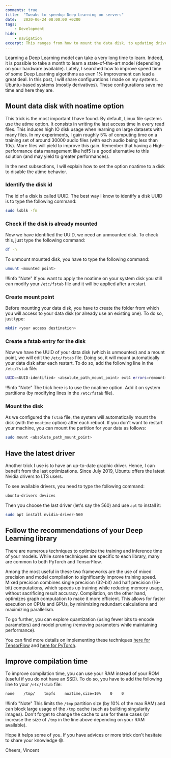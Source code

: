 ```yaml
---
comments: true
title:  "Tweaks to speedup Deep Learning on servers"
date:   2020-06-24 08:00:00 +0200
tags:
    - Development
hide:
    - navigation
excerpt: This ranges from how to mount the data disk, to updating drivers, changing the accuracy of the model and finish to boost compile times using tweaks.
---
```


Learning a Deep Learning model can take a very long time to learn.
Indeed, it is possible to take a month to learn a state-of-the-art model (depending on your hardware available).
Lately, I searched how to improve speed time of some Deep Learning algorithms as even 1% improvement can lead a great deal.
In this post, I will share configurations I made on my systems.
Ubuntu-based systems (mostly derivatives).
These configurations save me time and here they are.

## Mount data disk with noatime option

This trick is the most important I have found.
By default, Linux file systems use the atime option.
It consists in writing the last access time in every read files.
This induces high IO disk usage when learning on large datasets with many files.
In my experiments, I gain roughly 5% of computing time on a training set of around 30000 audio files (with each audio being less than 10s).
More files will yield to improve this gain.
Remenber that having a High-performance data management like hdf5 is a good alternative to this solution (and may yield to greater performances).

In the next subsections, I will explain how to set the option noatime to a disk to disable the atime behavior.

### Identify the disk id

The id of a disk is called UUID.
The best way I know to identify a disk UUID is to type the following command:

```bash
sudo lsblk -fm
```

### Check if the disk is already mounted

Now we have identified the UUID, we need an unmounted disk.
To check this, just type the following command:

```bash
df -h
```

To unmount mounted disk, you have to type the following command:

```bash
umount <mounted point>
```

!!!info "Note"
    If you want to apply the noatime on your system disk you still can modify your `/etc/fstab` file and it will be applied after a restart.

### Create mount point

Before mounting your data disk, you have to create the folder from which you will access to your data disk (or already use an existing one).
To do so, just type:

```bash
mkdir <your access destination>
```

### Create a fstab entry for the disk

Now we have the UUID of your data disk (which is unmounted) and a mount point, we will edit the `/etc/fstab` file.
Doing so, it will mount automatically your data disk after each restart.
To do so, add the following line in the `/etc/fstab` file:

```bash
UUID=<UUID-identified> <absolute_path_mount_point> ext4 errors=remount-ro,noatime  0 0
```

!!!info "Note"
    The trick here is to use the noatime option.
    Add it on system partitions (by modifying lines in the `/etc/fstab` file).

### Mount the disk

As we configured the `fstab` file, the system will automatically mount the disk (with the `noatime` option) after each reboot.
If you don't want to restart your machine, you can mount the partition for your data as follows:

```bash
sudo mount <absolute_path_mount_point>
```

## Have the latest driver

Another trick I use is to have an up-to-date graphic driver.
Hence, I can benefit from the last optimizations.
Since July 2019, Ubuntu offers the latest Nvidia drivers to LTS users.

To see available drivers, you need to type the following command:

```bash
ubuntu-drivers devices
```

Then you choose the last driver (let's say the 560) and use `apt` to install it:

```bash
sudo apt install nvidia-driver-560
```

## Follow the recommendations of your Deep Learning library

There are numerous techniques to optimize the training and inference time of your models. While some techniques are specific to each library, many are common to both PyTorch and TensorFlow.

Among the most useful in these two frameworks are the use of mixed precision and model compilation to significantly improve training speed. Mixed precision combines single precision (32-bit) and half precision (16-bit) computations, which speeds up training while reducing memory usage, without sacrificing result accuracy. Compilation, on the other hand, optimizes graph computation to make it more efficient. This allows for faster execution on CPUs and GPUs, by minimizing redundant calculations and maximizing parallelism.

To go further, you can explore quantization (using fewer bits to encode parameters) and model pruning (removing parameters while maintaining performance).

You can find more details on implementing these techniques [here for TensorFlow](https://www.tensorflow.org/model_optimization) and [here for PyTorch](https://pytorch.org/tutorials/recipes/recipes/tuning_guide.html).

## Improve compilation time

To improve compilation time, you can use your RAM instead of your ROM (useful if you do not have an SSD).
To do so, you have to add the following line to your `/etc/fstab` file:

```bash
none    /tmp/    tmpfs    noatime,size=10%    0    0
```

!!!info "Note"
    This limits the `/tmp` partition size (by 10% of the max RAM) and can block large usage of the `/tmp` cache (such as building singularity images).
    Don't forget to change the cache to use for these cases (or increase the size of `/tmp` in the line above depending on your RAM available).

Hope it helps some of you.
If you have advices or more trick don't hesitate to share your knowledge 😄.

Cheers, Vincent
